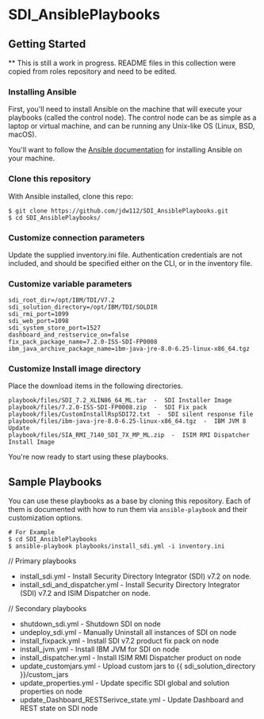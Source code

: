 # SDI_AnsiblePlaybooks

## Getting Started

** This is still a work in progress. README files in this collection were copied from roles repository and need to be edited.


### Installing Ansible

First, you'll need to install Ansible on the machine that will execute your playbooks (called the control node).  The
control node can be as simple as a laptop or virtual machine, and can be running any Unix-like OS (Linux, BSD, macOS).

You'll want to follow the
[Ansible documentation](https://docs.ansible.com/ansible/latest/installation_guide/intro_installation.html#installing-the-control-node)
for installing Ansible on your machine.

### Clone this repository

With Ansible installed, clone this repo:

```
$ git clone https://github.com/jdw112/SDI_AnsiblePlaybooks.git
$ cd SDI_AnsiblePlaybooks/
```

### Customize connection parameters

Update the supplied inventory.ini file. Authentication credentials are not included, and should be specified either on the CLI, or in the inventory file.

### Customize variable parameters
```
sdi_root_dir=/opt/IBM/TDI/V7.2
sdi_solution_directory=/opt/IBM/TDI/SOLDIR
sdi_rmi_port=1099
sdi_web_port=1098
sdi_system_store_port=1527
dashboard_and_restservice_on=false
fix_pack_package_name=7.2.0-ISS-SDI-FP0008
ibm_java_archive_package_name=ibm-java-jre-8.0-6.25-linux-x86_64.tgz
```

### Customize Install image directory 
Place the download items in the following directories.
```
playbook/files/SDI_7.2_XLIN86_64_ML.tar  -  SDI Installer Image
playbook/files/7.2.0-ISS-SDI-FP0008.zip  -  SDI Fix pack
playbook/files/CustomInstallRspSDI72.txt  -  SDI silent response file
playbook/files/ibm-java-jre-8.0-6.25-linux-x86_64.tgz  -  IBM JVM 8 Update
playbook/files/SIA_RMI_7140_SDI_7X_MP_ML.zip  -  ISIM RMI Dispatcher Install Image
```

You're now ready to start using these playbooks.

## Sample Playbooks

You can use these playbooks as a base by cloning this repository.  Each of them is documented with how to run them via
`ansible-playbook` and their customization options.

```
# For Example 
$ cd SDI_AnsiblePlaybooks
$ ansible-playbook playbooks/install_sdi.yml -i inventory.ini
```

// Primary playbooks 
* install_sdi.yml - Install Security Directory Integrator (SDI) v7.2 on node.
* install_sdi_and_dispatcher.yml - Install Security Directory Integrator (SDI) v7.2 and ISIM Dispatcher on node.

// Secondary playbooks
* shutdown_sdi.yml - Shutdown SDI on node
* undeploy_sdi.yml - Manually Uninstall all instances of SDI on node
* install_fixpack.yml - Install SDI v7.2 product fix pack on node
* install_jvm.yml - Install IBM JVM for SDI on node
* install_dispatcher.yml - Install ISIM RMI Dispatcher product on node
* update_customjars.yml - Upload custom jars to {{ sdi_solution_directory }}/custom_jars
* update_properties.yml - Update specific SDI global and solution properties on node
* update_Dashboard_RESTSerivce_state.yml - Update Dashboard and REST state on SDI node